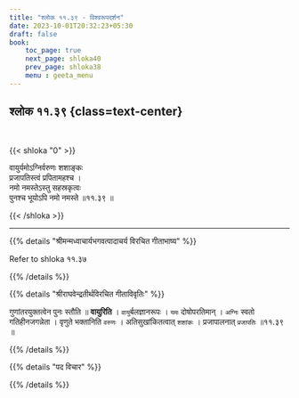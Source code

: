 ```yaml
---
title: "श्लोक ११.३९ - विश्वरूपदर्शन"
date: 2023-10-01T20:32:23+05:30
draft: false
book:
    toc_page: true
    next_page: shloka40
    prev_page: shloka38
    menu : geeta_menu
---
```




## श्लोक ११.३९ {class=text-center}

<br/>

{{< shloka  "0"  >}}

वायुर्यमोऽग्निर्वरुणः शशाङ्कः  
प्रजापतिस्त्वं प्रपितामहश्च ।    
नमो नमस्तेऽस्तु सहस्रकृत्वः  
पुनश्च भूयोऽपि नमो नमस्ते ॥११.३९ ॥

{{< /shloka >}}

---


{{% details "श्रीमन्मध्वाचार्यभगवत्पादाचर्य विरचित  गीताभाष्य" %}}

Refer to shloka ११.३७

{{% /details %}}



{{% details "श्रीराघवेन्द्रतीर्थविरचित गीताविवृतिः" %}}

गुणांतरयुक्तत्वेन पुनः स्तौति ॥ **वायुरिति** । 
`वायु`र्बलज्ञानरूपः । `यमः` दोषोपरतिमान्‌ । 
`अग्निः` स्वतो गतिहीनजगन्नेता । 
वृणुते भक्तानिति `वरुणः` ।
अतिसुखांकितत्वात्‌ `शशांकः` । 
प्रजापालनात्‌ `प्रजापतिः` ॥११.३९ ॥

{{% /details %}}



{{% details "पद विचार" %}}


{{% /details %}}
